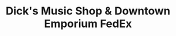 ---
title: "Dick's Music Shop & Downtown Emporium FedEx"
url: /ironton/dicks-music-shop-and-downtown-emporium-fedex/
shop: musical instrument
---